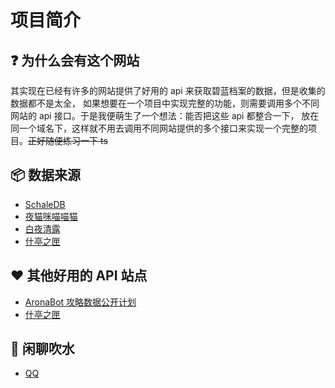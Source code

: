 # 项目简介

## :question: 为什么会有这个网站

其实现在已经有许多的网站提供了好用的 api 来获取碧蓝档案的数据，但是收集的数据都不是太全，
如果想要在一个项目中实现完整的功能，则需要调用多个不同网站的 api 接口。于是我便萌生了一个想法：能否把这些 api 都整合一下，
放在同一个域名下，这样就不用去调用不同网站提供的多个接口来实现一个完整的项目。~~正好随便练习一下 ts~~

## :package: 数据来源

- [SchaleDB](https://schaledb.com)
- [夜猫咪喵喵猫](https://space.bilibili.com/425535005)
- [白夜清露](https://space.bilibili.com/35434465)
- [什亭之匣](https://arona.icu)

## :hearts: 其他好用的 API 站点

- [AronaBot 攻略数据公开计划](https://doc.arona.diyigemt.com/v1/api/)
- [什亭之匣](https://arona.icu)

## :speech_balloon: 闲聊吹水

- [QQ](https://qm.qq.com/cgi-bin/qm/qr?k=4dnWzkb75L6By1jevz9IvaghaTEChb2f&jump_from=webapi&authKey=GwCVKm9Oif6iHRJHyGx6Ir8UuRVsiSUWupGxRyVRKuJyx0dkO1c3miNDSaeFvDbg)
